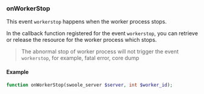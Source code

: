 ### onWorkerStop

This event `workerstop` happens when the worker process stops.

In the callback function registered for the event `workerstop`, you can retrieve or release the resource for the worker process which stops.

> The abnormal stop of worker process will not trigger the event `workerstop`, for example, fatal error, core dump

#### Example

```php
function onWorkerStop(swoole_server $server, int $worker_id);
```
